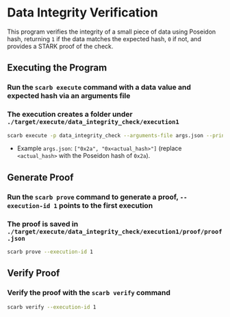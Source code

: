 # Data Integrity Verification

This program verifies the integrity of a small piece of data using Poseidon hash, returning `1` if the data matches the expected hash, `0` if not, and provides a STARK proof of the check.

## Executing the Program

### Run the `scarb execute` command with a data value and expected hash via an arguments file

### The execution creates a folder under `./target/execute/data_integrity_check/execution1`

```bash
scarb execute -p data_integrity_check --arguments-file args.json --print-program-output
```

- Example `args.json`: `["0x2a", "0x<actual_hash>"]` (replace `<actual_hash>` with the Poseidon hash of `0x2a`).

## Generate Proof

### Run the `scarb prove` command to generate a proof, `--execution-id 1` points to the first execution

### The proof is saved in `./target/execute/data_integrity_check/execution1/proof/proof.json`

```bash
scarb prove --execution-id 1
```

## Verify Proof

### Verify the proof with the `scarb verify` command

```bash
scarb verify --execution-id 1
```
